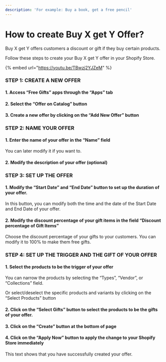 ```yaml
---
description: 'For example: Buy a book, get a free pencil'
---
```


# How to create Buy X get Y Offer?

Buy X get Y offers customers a discount or gift if they buy certain products. 

Follow these steps to create your Buy X get Y offer in your Shopify Store. 

{% embed url="https://youtu.be/TBwzj2YJZeM" %}

### STEP 1: CREATE A NEW OFFER 

#### 1. Access “Free Gifts” apps through the “Apps” tab 

#### 2. Select the “Offer on Catalog” button 

#### 3. Create a new offer by clicking on the “Add New Offer” button

### STEP 2: NAME YOUR OFFER  

#### 1. Enter the name of your offer in the “Name” field 

You can later modify it if you want to. 

#### 2. Modify the description of your offer \(optional\) 

### STEP 3: SET UP THE OFFER  

#### 1. Modify the “Start Date” and “End Date” button to set up the duration of your offer. 

In this button, you can modify both the time and the date of the Start Date and End Date of your offer. 

#### 2. Modify the discount percentage of your gift items in the field “Discount percentage of Gift Items” 

Choose the discount percentage of your gifts to your customers. You can modify it to 100% to make them free gifts. 

### STEP 4: SET UP THE TRIGGER AND THE GIFT OF YOUR OFFER

#### 1. Select the products to be the trigger of your offer 

You can narrow the products by selecting the “Types”, “Vendor”, or “Collections” field. 

Or select/deselect the specific products and variants by clicking on the “Select Products” button 

#### 2. Click on the “Select Gifts” button to select the products to be the gifts of your offer. 

#### 3. Click on the “Create” button at the bottom of page 

#### 4. Click on the “Apply Now” button to apply the change to your Shopify Store immediately 

This text shows that you have successfully created your offer. 



#### 

#### 



#### 



#### 

